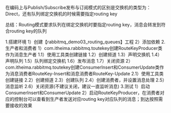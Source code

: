 在编码上与Publish/Subscribe发布与订阅模式的区别是交换机的类型为：Direct，还有队列绑定交换机的时候需要指定routing key

总结：Routing模式要求队列在绑定交换机时要指定routing key，消息会转发到符合routing key的队列

1.搭建环境
 1）创建【rabbitmq_demo03_routing_queues】工程
 2）添加依赖
2.生产者和消费者
 1）com.itheima.rabbitmq.toutekey创建RouteKeyProducer类作为消息生产者
	1.1）使用工具类创建链接
	1.2）创建频道
	1.3）声明交换机
	1.4）声明队列
	1.5）队列绑定交换机
	1.6）发布消息
	1.7）关闭资源
 2）com.itheima.rabbitmq.toutekey创建ConsumerInsert和ConsumerUpdate类作为消息消费者RouteKey-Insert和消息消费者RouteKey-Update
    2.1）使用工具类创建链接
	2.2）创建频道
	2.3）创建队列
	2.4）创建消费者，并设置消息处理
	2.5）消息监听
	2.6）关闭资源(不建议关闭，建议一直监听消息)
3.测试
 1）启动ConsumerInsert和ConsumerUpdate
 2）启动RouteKeyProducer，在消费者对应的控制台可以查看到生产者发送对应routing key对应队列的消息；到达按照需要接收的效果